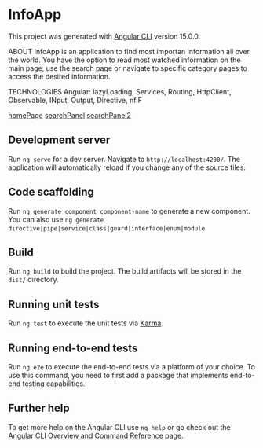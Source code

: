 # InfoApp

This project was generated with [Angular CLI](https://github.com/angular/angular-cli) version 15.0.0.

ABOUT
InfoApp is an application to find most importan information all over the world. You have the option to read most watched information on the main page, use the search page or navigate to specific category pages to access the desired information. 

TECHNOLOGIES
Angular: lazyLoading, Services, Routing, HttpClient, Observable, INput, Output, Directive, nfIF

[homePage](src/assets/1.PNG)
[searchPanel](src/assets/2.PNG)
[searchPanel2](src/assets/3.PNG)






## Development server

Run `ng serve` for a dev server. Navigate to `http://localhost:4200/`. The application will automatically reload if you change any of the source files.

## Code scaffolding

Run `ng generate component component-name` to generate a new component. You can also use `ng generate directive|pipe|service|class|guard|interface|enum|module`.

## Build

Run `ng build` to build the project. The build artifacts will be stored in the `dist/` directory.

## Running unit tests

Run `ng test` to execute the unit tests via [Karma](https://karma-runner.github.io).

## Running end-to-end tests

Run `ng e2e` to execute the end-to-end tests via a platform of your choice. To use this command, you need to first add a package that implements end-to-end testing capabilities.

## Further help

To get more help on the Angular CLI use `ng help` or go check out the [Angular CLI Overview and Command Reference](https://angular.io/cli) page.
